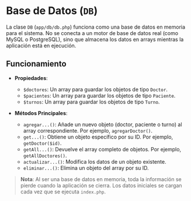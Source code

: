 # Base de Datos (`DB`)

La clase `DB` (`app/db/db.php`) funciona como una base de datos en memoria para el sistema. No se conecta a un motor de base de datos real (como MySQL o PostgreSQL), sino que almacena los datos en arrays mientras la aplicación está en ejecución.

## Funcionamiento

- **Propiedades**:
    - `$doctores`: Un array para guardar los objetos de tipo `Doctor`.
    - `$pacientes`: Un array para guardar los objetos de tipo `Paciente`.
    - `$turnos`: Un array para guardar los objetos de tipo `Turno`.

- **Métodos Principales**:
    - `agregar...()`: Añade un nuevo objeto (doctor, paciente o turno) al array correspondiente. Por ejemplo, `agregarDoctor()`.
    - `get...()`: Obtiene un objeto específico por su ID. Por ejemplo, `getDoctor($id)`.
    - `getAll...()`: Devuelve el array completo de objetos. Por ejemplo, `getAllDoctores()`.
    - `actualizar...()`: Modifica los datos de un objeto existente.
    - `eliminar...()`: Elimina un objeto del array por su ID.

> **Nota**: Al ser una base de datos en memoria, toda la información se pierde cuando la aplicación se cierra. Los datos iniciales se cargan cada vez que se ejecuta `index.php`.
